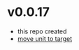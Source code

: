 # v0.0.17
- this repo created
- [move unit to target](https://github.com/rapushka/deck_scaler_rts/pull/2)
